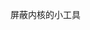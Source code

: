 屏蔽内核的小工具
<p></
屏蔽内核缺水, 内核抽水, TLS加密挖矿, 加密盒子
![幻灯片1](https://user-images.githubusercontent.com/100226405/164967255-44b72ec3-21c7-40b9-8734-fcf34620a6b8.JPG)
